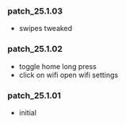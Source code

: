 ### patch_25.1.03
- swipes tweaked 
### patch_25.1.02
- toggle home long press
- click on wifi open wifi settings
### patch_25.1.01
- initial 
